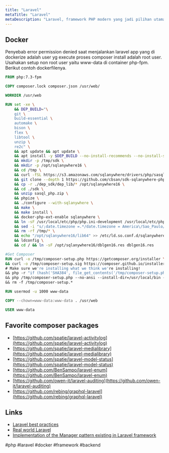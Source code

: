 ```yaml
---
title: "Laravel"
metaTitle: "Laravel"
metaDescription: "Laravel, framework PHP modern yang jadi pilihan utama saya"
---
```


## Docker

Penyebab error permission denied saat menjalankan laravel app yang di dockerize adalah user yg execute proses composer install adalah root user.
Usahakan setup non root user yaitu www-data di container php-fpm. Berikut contoh dockerfilenya.

```Dockerfile
FROM php:7.3-fpm

COPY composer.lock composer.json /usr/web/

WORKDIR /usr/web

RUN set -xe \
	&& DEP_BUILD="\
	git \
	build-essential \
	automake \
	bison \
	flex \
	libtool \
	unzip \
	re2c" \
	&& apt update && apt update \
	&& apt install -y $DEP_BUILD --no-install-recommends --no-install-suggests \
	&& mkdir -p /tmp/sdk \
	&& mkdir -p /opt/sqlanywhere16 \
	&& cd /tmp \
	&& curl -fSL https://s3.amazonaws.com/sqlanywhere/drivers/php/sasql_php.zip -o ./sdk/sasql_php.zip \
	&& git clone --depth 1 https://github.com/cbsan/sdk-sqlanywhere-php.git dep_sdk \
	&& cp -r ./dep_sdk/dep_lib/* /opt/sqlanywhere16 \
	&& cd ./sdk \
	&& unzip sasql_php.zip \
	&& phpize \
	&& ./configure --with-sqlanywhere \
	&& make \
	&& make install \
	&& docker-php-ext-enable sqlanywhere \
	&& ln -sF /usr/local/etc/php/php.ini-development /usr/local/etc/php/php.ini \
	&& sed -i "s/;date.timezone =.*/date.timezone = America\/Sao_Paulo/" /usr/local/etc/php/php.ini \
	&& rm -rf /tmp/* \
	&& echo "/opt/sqlanywhere16/lib64" >> /etc/ld.so.conf.d/sqlanywhere16.conf \
	&& ldconfig \
	&& cd / && ln -sF /opt/sqlanywhere16/dblgen16.res dblgen16.res

#Get Composer
RUN curl -o /tmp/composer-setup.php https://getcomposer.org/installer \
&& curl -o /tmp/composer-setup.sig https://composer.github.io/installer.sig \
# Make sure we're installing what we think we're installing!
&& php -r "if (hash('SHA384', file_get_contents('/tmp/composer-setup.php')) !== trim(file_get_contents('/tmp/composer-setup.sig'))) { unlink('/tmp/composer-setup.php'); echo 'Invalid installer' . PHP_EOL; exit(1); }" \
&& php /tmp/composer-setup.php --no-ansi --install-dir=/usr/local/bin --filename=composer --snapshot \
&& rm -f /tmp/composer-setup.*

RUN usermod -u 1000 www-data

COPY --chown=www-data:www-data . /usr/web

USER www-data
```

## Favorite composer packages

- [https://github.com/spatie/laravel-activitylog](https://github.com/spatie/laravel-activitylog)
- [https://github.com/spatie/laravel-medialibrary](https://github.com/spatie/laravel-medialibrary)
- [https://github.com/spatie/laravel-model-status](https://github.com/spatie/laravel-model-status)
- [https://github.com/BenSampo/laravel-enum](https://github.com/BenSampo/laravel-enum)
- [https://github.com/owen-it/laravel-auditing](https://github.com/owen-it/laravel-auditing)
- [https://github.com/rebing/graphql-laravel](https://github.com/rebing/graphql-laravel)

## Links

- [Laravel best practices](https://github.com/alexeymezenin/laravel-best-practices)
- [Real world Laravel](https://notebook.wayanjimmy.xyz/programming/real-world-laravel)
- [Implementation of the Manager pattern existing in Laravel framework](https://github.com/DeGraciaMathieu/Manager)

#php #laravel #docker #framework #backend

